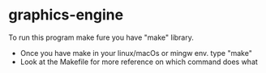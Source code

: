 # graphics-engine

To run this program make fure you have "make" library.

- Once you have make in your linux/macOs or mingw env. type "make"
- Look at the Makefile for more reference on which command does what